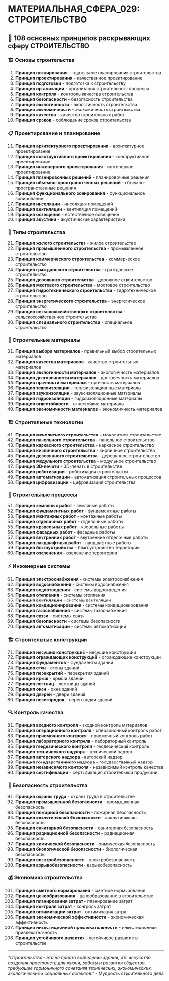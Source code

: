 # МАТЕРИАЛЬНАЯ_СФЕРА_029: СТРОИТЕЛЬСТВО

## 🌟 108 основных принципов раскрывающих сферу СТРОИТЕЛЬСТВО

### 🏗️ Основы строительства

1. **Принцип планирования** - тщательное планирование строительства
2. **Принцип проектирования** - качественное проектирование
3. **Принцип подготовки** - подготовка к строительству
4. **Принцип организации** - организация строительного процесса
5. **Принцип контроля** - контроль качества строительства
6. **Принцип безопасности** - безопасность строительства
7. **Принцип экологичности** - экологичность строительства
8. **Принцип экономичности** - экономичность строительства
9. **Принцип качества** - качество строительных работ
10. **Принцип сроков** - соблюдение сроков строительства

### 📋 Проектирование и планирование

11. **Принцип архитектурного проектирования** - архитектурное проектирование
12. **Принцип конструктивного проектирования** - конструктивное проектирование
13. **Принцип инженерного проектирования** - инженерное проектирование
14. **Принцип планировочных решений** - планировочные решения
15. **Принцип объемно-пространственных решений** - объемно-пространственные решения
16. **Принцип функционального зонирования** - функциональное зонирование
17. **Принцип инсоляции** - инсоляция помещений
18. **Принцип вентиляции** - вентиляция помещений
19. **Принцип освещения** - естественное освещение
20. **Принцип акустики** - акустические характеристики

### 🏢 Типы строительства

21. **Принцип жилого строительства** - жилое строительство
22. **Принцип промышленного строительства** - промышленное строительство
23. **Принцип коммерческого строительства** - коммерческое строительство
24. **Принцип гражданского строительства** - гражданское строительство
25. **Принцип дорожного строительства** - дорожное строительство
26. **Принцип мостового строительства** - мостовое строительство
27. **Принцип гидротехнического строительства** - гидротехническое строительство
28. **Принцип энергетического строительства** - энергетическое строительство
29. **Принцип сельскохозяйственного строительства** - сельскохозяйственное строительство
30. **Принцип специального строительства** - специальное строительство

### 🔨 Строительные материалы

31. **Принцип выбора материалов** - правильный выбор строительных материалов
32. **Принцип качества материалов** - качество строительных материалов
33. **Принцип экологичности материалов** - экологичность материалов
34. **Принцип долговечности материалов** - долговечность материалов
35. **Принцип прочности материалов** - прочность материалов
36. **Принцип теплоизоляции** - теплоизоляционные материалы
37. **Принцип звукоизоляции** - звукоизоляционные материалы
38. **Принцип гидроизоляции** - гидроизоляционные материалы
39. **Принцип огнестойкости** - огнестойкие материалы
40. **Принцип экономичности материалов** - экономичность материалов

### 🏗️ Строительные технологии

41. **Принцип монолитного строительства** - монолитное строительство
42. **Принцип панельного строительства** - панельное строительство
43. **Принцип каркасного строительства** - каркасное строительство
44. **Принцип кирпичного строительства** - кирпичное строительство
45. **Принцип деревянного строительства** - деревянное строительство
46. **Принцип модульного строительства** - модульное строительство
47. **Принцип 3D-печати** - 3D-печать в строительстве
48. **Принцип роботизации** - роботизация строительства
49. **Принцип автоматизации** - автоматизация строительных процессов
50. **Принцип цифровизации** - цифровизация строительства

### 🚧 Строительные процессы

51. **Принцип земляных работ** - земляные работы
52. **Принцип фундаментных работ** - фундаментные работы
53. **Принцип монтажных работ** - монтажные работы
54. **Принцип отделочных работ** - отделочные работы
55. **Принцип кровельных работ** - кровельные работы
56. **Принцип фасадных работ** - фасадные работы
57. **Принцип внутренних работ** - внутренние отделочные работы
58. **Принцип ландшафтных работ** - ландшафтные работы
59. **Принцип благоустройства** - благоустройство территории
60. **Принцип озеленения** - озеленение территории

### ⚡ Инженерные системы

61. **Принцип электроснабжения** - системы электроснабжения
62. **Принцип водоснабжения** - системы водоснабжения
63. **Принцип водоотведения** - системы водоотведения
64. **Принцип отопления** - системы отопления
65. **Принцип вентиляции** - системы вентиляции
66. **Принцип кондиционирования** - системы кондиционирования
67. **Принцип газоснабжения** - системы газоснабжения
68. **Принцип связи** - системы связи
69. **Принцип безопасности** - системы безопасности
70. **Принцип автоматизации** - системы автоматизации

### 🏗️ Строительные конструкции

71. **Принцип несущих конструкций** - несущие конструкции
72. **Принцип ограждающих конструкций** - ограждающие конструкции
73. **Принцип фундаментов** - фундаменты зданий
74. **Принцип стен** - стены зданий
75. **Принцип перекрытий** - перекрытия зданий
76. **Принцип крыш** - крыши зданий
77. **Принцип лестниц** - лестницы зданий
78. **Принцип окон** - окна зданий
79. **Принцип дверей** - двери зданий
80. **Принцип перегородок** - перегородки зданий

### 🔍 Контроль качества

81. **Принцип входного контроля** - входной контроль материалов
82. **Принцип операционного контроля** - операционный контроль работ
83. **Принцип приемочного контроля** - приемочный контроль работ
84. **Принцип лабораторного контроля** - лабораторный контроль
85. **Принцип геодезического контроля** - геодезический контроль
86. **Принцип технического надзора** - технический надзор
87. **Принцип авторского надзора** - авторский надзор
88. **Принцип государственного надзора** - государственный надзор
89. **Принцип независимого контроля** - независимый контроль качества
90. **Принцип сертификации** - сертификация строительной продукции

### 🚨 Безопасность строительства

91. **Принцип охраны труда** - охрана труда в строительстве
92. **Принцип промышленной безопасности** - промышленная безопасность
93. **Принцип пожарной безопасности** - пожарная безопасность
94. **Принцип экологической безопасности** - экологическая безопасность
95. **Принцип санитарной безопасности** - санитарная безопасность
96. **Принцип радиационной безопасности** - радиационная безопасность
97. **Принцип химической безопасности** - химическая безопасность
98. **Принцип биологической безопасности** - биологическая безопасность
99. **Принцип электробезопасности** - электробезопасность
100. **Принцип взрывобезопасности** - взрывобезопасность

### 💰 Экономика строительства

101. **Принцип сметного нормирования** - сметное нормирование
102. **Принцип ценообразования** - ценообразование в строительстве
103. **Принцип планирования затрат** - планирование затрат
104. **Принцип контроля затрат** - контроль затрат
105. **Принцип оптимизации затрат** - оптимизация затрат
106. **Принцип экономической эффективности** - экономическая эффективность
107. **Принцип инвестиционной привлекательности** - инвестиционная привлекательность
108. **Принцип устойчивого развития** - устойчивое развитие в строительстве

---

*"Строительство - это не просто возведение зданий, это искусство создания пространств для жизни, работы и развития общества, требующее гармоничного сочетания технических, экономических, экологических и социальных аспектов."* - Мудрость строительного дела
